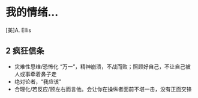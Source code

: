 # 我的情绪...

[美]A. Ellis



## 2 疯狂信条

- 灾难性思维/恐怖化 “万一”，精神崩溃，不战而败；照顾好自己，不让自己被人或事牵着鼻子走
- 绝对论者，“我应该”
- 合理化/若反应/顾左右而言他。会让你在操纵者面前不堪一击，没有正面交锋

